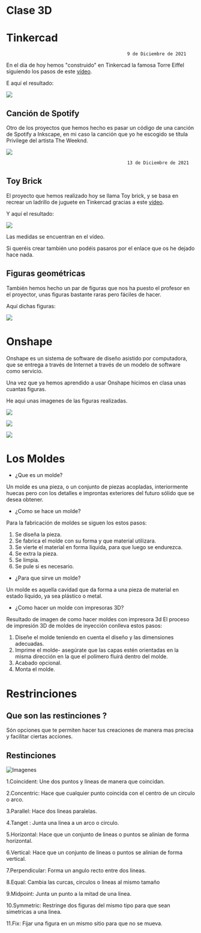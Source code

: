 # Clase 3D

# Tinkercad

                                                 9 de Diciembre de 2021
                                     
 En el día de hoy hemos "construido" en Tinkercad la famosa Torre Eiffel siguiendo los pasos de este [vídeo](https://www.youtube.com/watch?v=LOKpUSnjHao). 
 
 E aquí el resultado:
 
 ![](https://github.com/miguelamgel1107/Clase-3D/blob/main/imagenes/torre.png)
 
 ## Canción de Spotify
 
Otro de los proyectos que hemos hecho es pasar un código de una canción de Spotify a Inkscape, en mi caso la canción que yo he escogido se títula Privilege del artista The Weeknd.

![](https://github.com/Tabrih/3D/blob/main/Im%C3%A1genes/Canci%C3%B3n%20Inkscape.png)
 
 
                                                 13 de Diciembre de 2021
                                      
## Toy Brick

El proyecto que hemos realizado hoy se llama Toy brick, y se basa en recrear un ladrillo de juguete en Tinkercad gracias a este [vídeo](https://www.youtube.com/watch?v=H-sqDzjrhHw). 

Y aquí el resultado:

![](https://github.com/miguelamgel1107/Clase-3D/blob/main/imagenes/Captura%20de%20pantalla%20de%202022-02-10%2010-12-16.png)

Las medidas se encuentran en el vídeo.

Si queréis crear también uno podéis pasaros por el enlace que os he dejado hace nada.

## Figuras geométricas

También hemos hecho un par de figuras que nos ha puesto el profesor en el proyector, unas figuras bastante raras pero fáciles de hacer.

Aquí dichas figuras: 

![](https://github.com/miguelamgel1107/Clase-3D/blob/main/imagenes/Captura%20de%20pantalla%20de%202022-02-10%2010-13-28.png)


# Onshape

Onshape es un sistema de software de diseño asistido por computadora, que se entrega a través de Internet a través de un modelo de software como servicio.

Una vez que ya hemos aprendido a usar Onshape hicimos en clasa unas cuantas figuras.

He aqui unas imagenes de las figuras realizadas.

![](https://github.com/miguelamgel1107/Clase-3D/blob/main/imagenes/Captura%20de%20pantalla%20de%202022-02-10%2010-56-55.png)

![](https://github.com/miguelamgel1107/Clase-3D/blob/main/imagenes/Captura%20de%20pantalla%20de%202022-02-10%2010-57-28.png)

![](https://github.com/miguelamgel1107/Clase-3D/blob/main/imagenes/Captura%20de%20pantalla%20de%202022-02-10%2010-58-00.png)



# Los Moldes 

* ¿Que es un molde?

Un molde es una pieza, o un conjunto de piezas acopladas, interiormente huecas pero con los detalles e improntas exteriores del futuro sólido que se desea obtener.

* ¿Como se hace un molde?

Para la fabricación de moldes se siguen los estos pasos:

  1. Se diseña la pieza.
  2. Se fabrica el molde con su forma y que material utilizara.
  3. Se vierte el material en forma líquida, para que luego se endurezca.
  4. Se extra la pieza.
  5. Se limpia.
  6. Se pule si es necesario.

* ¿Para que sirve un molde?

Un molde es aquella cavidad que da forma a una pieza de material en estado líquido, ya sea plástico o metal. 

* ¿Como hacer un molde con impresoras 3D?

Resultado de imagen de como hacer moldes con impresora 3d
El proceso de impresión 3D de moldes de inyección conlleva estos pasos:

  1. Diseñe el molde teniendo en cuenta el diseño y las dimensiones adecuadas.
  2. Imprime el molde- asegúrate que las capas estén orientadas en la misma dirección en la que el polímero fluirá dentro del molde.
  3. Acabado opcional. 
  4. Monta el molde.


# Restrinciones 

## Que son las restinciones ?

Són opciones que te permiten hacer tus creaciones de manera mas precisa y facilitar ciertas acciones.

## Restinciones

![Imagenes](https://github.com/St1v3n3223/Arduino/blob/6747c064a3a32846d888b7d8cb7e9666e30ecbf5/Captura%20de%20pantalla%20de%202022-02-24%2010-01-44.png)

1.Coincident: Une dos puntos y lineas de manera que coincidan.

2.Concentric: Hace que cualquier punto coincida con el centro de un circulo o arco.

3.Parallel: Hace dos lineas paralelas.

4.Tanget : Junta una linea a un arco o circulo.

5.Horizontal: Hace que un conjunto de lineas o puntos se alinian de forma horizontal.

6.Vertical:  Hace que un conjunto de lineas o puntos se alinian de forma vertical.

7.Perpendicular: Forma un angulo recto entre dos lineas.

8.Equal: Cambia las curcas, circulos o lineas al mismo tamaño

9.Midpoint: Junta un punto a la mitad de una linea.

10.Symmetric: Restringe dos figuras del mismo tipo  para que sean simetricas a una linea.

11.Fix: Fijar una figura en un mismo sitio para que no se mueva.



